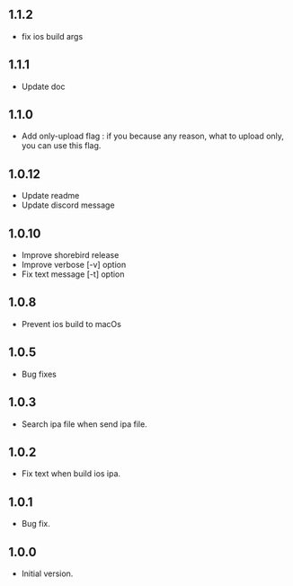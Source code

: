 ## 1.1.2
- fix ios build args
## 1.1.1
- Update doc
## 1.1.0
- Add only-upload flag : if you because any reason, what to upload only, you can use this flag.

## 1.0.12
- Update readme
- Update discord message

## 1.0.10
- Improve shorebird release
- Improve verbose [-v] option
- Fix text message [-t] option

## 1.0.8
- Prevent ios build to macOs

## 1.0.5
- Bug fixes

## 1.0.3
- Search ipa file when send ipa file.


## 1.0.2
- Fix text when build ios ipa.

## 1.0.1
- Bug fix.


## 1.0.0
- Initial version.
